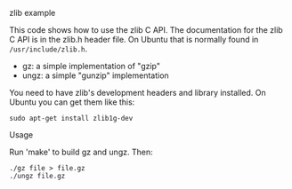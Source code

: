 zlib example

This code shows how to use the zlib C API. The documentation
for the zlib C API is in the zlib.h header file. On Ubuntu 
that is normally found in `/usr/include/zlib.h`.

 * gz: a simple implementation of "gzip" 
 * ungz: a simple "gunzip" implementation 

You need to have zlib's development headers and library
installed.  On Ubuntu you can get them like this:

    sudo apt-get install zlib1g-dev

Usage 

Run 'make' to build gz and ungz. Then:

    ./gz file > file.gz
    ./ungz file.gz
